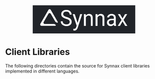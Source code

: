 <br />
<p align="center">
    <a href="https://synnaxlabs.com/">
        <img src="../x/media/static/logo/title-white-on-black.svg" width="65%"/>
    </a>
</p>

# Client Libraries

The following directories contain the source for Synnax client libraries implemented in
different languages.
